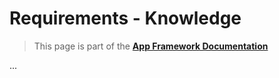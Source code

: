 # Requirements - Knowledge

> This page is part of the **[App Framework Documentation](../DOCUMENTATION.md)**

...

